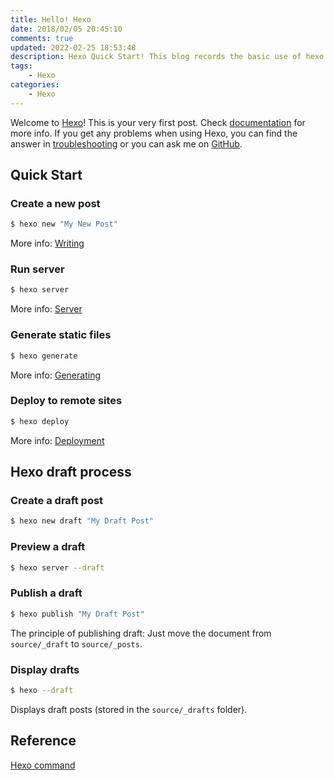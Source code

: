 ```yaml
---
title: Hello! Hexo
date: 2018/02/05 20:45:10
comments: true
updated: 2022-02-25 18:53:48
description: Hexo Quick Start! This blog records the basic use of hexo.
tags:
	- Hexo
categories:
	- Hexo
---
```

Welcome to [Hexo](https://hexo.io/)! This is your very first post. Check [documentation](https://hexo.io/docs/) for more info. If you get any problems when using Hexo, you can find the answer in [troubleshooting](https://hexo.io/docs/troubleshooting.html) or you can ask me on [GitHub](https://github.com/hexojs/hexo/issues).

## Quick Start

### Create a new post

``` bash
$ hexo new "My New Post"
```

More info: [Writing](https://hexo.io/docs/writing.html)

### Run server

``` bash
$ hexo server
```

More info: [Server](https://hexo.io/docs/server.html)

### Generate static files

``` bash
$ hexo generate
```

More info: [Generating](https://hexo.io/docs/generating.html)

### Deploy to remote sites

``` bash
$ hexo deploy
```

More info: [Deployment](https://hexo.io/docs/deployment.html)

## Hexo draft process

### Create a draft post

```bash
$ hexo new draft "My Draft Post"
```

### Preview a draft

```bash
$ hexo server --draft
```

### Publish a draft

```bash
$ hexo publish "My Draft Post"
```
The principle of publishing draft: Just move the document from `source/_draft` to `source/_posts`.

### Display drafts

```bash
$ hexo --draft
```
Displays draft posts (stored in the `source/_drafts` folder).



## Reference
[Hexo command](https://hexo.io/docs/commands)

